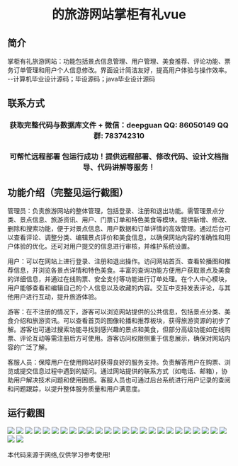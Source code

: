<p><h1 align="center">的旅游网站掌柜有礼vue</h1></p>

## 简介
掌柜有礼旅游网站：功能包括景点信息管理、用户管理、美食推荐、评论功能、票务订单管理和用户个人信息修改。界面设计简洁友好，提高用户体验与操作效率。    --计算机毕业设计源码；毕设源码；java毕业设计源码


## 联系方式
<p><h3 align="center">获取完整代码与数据库文件 + 微信：deepguan QQ: 86050149 QQ群: 783742310</h3></p>
<p><h3 align="center">可帮忙远程部署 包运行成功！提供远程部署、修改代码、设计文档指导、代码讲解等服务！</h3></p>

## 功能介绍（完整见运行截图）
管理员：负责旅游网站的整体管理，包括登录、注册和退出功能。需管理景点分类、景点信息、旅游资讯、用户、门票订单和特色美食等模块。提供新增、修改、删除和搜索功能，便于对景点信息、用户数据和订单详情的高效管理。通过后台可以查看评论、调整分类、编辑景点评价和美食信息，以确保网站内容的准确性和用户体验的优化。还可对用户提交的信息进行审核，并维护系统设置。

用户：可以在网站上进行登录、注册和退出操作。访问网站首页、查看轮播图和推荐信息，并浏览各景点详情和特色美食。丰富的查询功能方便用户获取景点及美食的详细信息，并通过在线购票、安全支付等功能进行订单处理。在个人中心模块，用户能够查看和编辑自己的个人信息以及收藏的内容。交互中支持发表评论，与其他用户进行互动，提升旅游体验。

游客：在不注册的情况下，游客可以浏览网站提供的公共信息，包括景点分类、美食介绍和旅游资讯。可以查看首页的图像轮播和推荐板块，获得旅游资源的初步了解。游客也可通过搜索功能寻找到感兴趣的景点和美食，但部分高级功能如在线购票、评论互动等需注册后方可使用。游客访问权限侧重于信息展示，确保对网站内容的广泛了解。

客服人员：保障用户在使用网站时获得良好的服务支持。负责解答用户在购票、浏览或提交信息过程中遇到的疑问。通过网站提供的联系方式（如电话、邮箱），协助用户解决技术问题和使用困惑。客服人员也可通过后台系统进行用户记录的查阅和问题跟踪，以提升整体服务质量和用户满意度。


## 运行截图
![](https://bs-1329754181.cos.ap-shanghai.myqcloud.com/ssm/TravelWebsiteOwnerGift/img/001.jpg)
![](https://bs-1329754181.cos.ap-shanghai.myqcloud.com/ssm/TravelWebsiteOwnerGift/img/002.jpg)
![](https://bs-1329754181.cos.ap-shanghai.myqcloud.com/ssm/TravelWebsiteOwnerGift/img/003.jpg)
![](https://bs-1329754181.cos.ap-shanghai.myqcloud.com/ssm/TravelWebsiteOwnerGift/img/004.jpg)
![](https://bs-1329754181.cos.ap-shanghai.myqcloud.com/ssm/TravelWebsiteOwnerGift/img/005.jpg)
![](https://bs-1329754181.cos.ap-shanghai.myqcloud.com/ssm/TravelWebsiteOwnerGift/img/006.jpg)
![](https://bs-1329754181.cos.ap-shanghai.myqcloud.com/ssm/TravelWebsiteOwnerGift/img/007.jpg)
![](https://bs-1329754181.cos.ap-shanghai.myqcloud.com/ssm/TravelWebsiteOwnerGift/img/008.jpg)
![](https://bs-1329754181.cos.ap-shanghai.myqcloud.com/ssm/TravelWebsiteOwnerGift/img/009.jpg)
![](https://bs-1329754181.cos.ap-shanghai.myqcloud.com/ssm/TravelWebsiteOwnerGift/img/010.jpg)
![](https://bs-1329754181.cos.ap-shanghai.myqcloud.com/ssm/TravelWebsiteOwnerGift/img/011.jpg)
![](https://bs-1329754181.cos.ap-shanghai.myqcloud.com/ssm/TravelWebsiteOwnerGift/img/012.jpg)
![](https://bs-1329754181.cos.ap-shanghai.myqcloud.com/ssm/TravelWebsiteOwnerGift/img/013.jpg)
![](https://bs-1329754181.cos.ap-shanghai.myqcloud.com/ssm/TravelWebsiteOwnerGift/img/014.jpg)
![](https://bs-1329754181.cos.ap-shanghai.myqcloud.com/ssm/TravelWebsiteOwnerGift/img/015.jpg)
![](https://bs-1329754181.cos.ap-shanghai.myqcloud.com/ssm/TravelWebsiteOwnerGift/img/016.jpg)
![](https://bs-1329754181.cos.ap-shanghai.myqcloud.com/ssm/TravelWebsiteOwnerGift/img/017.jpg)
![](https://bs-1329754181.cos.ap-shanghai.myqcloud.com/ssm/TravelWebsiteOwnerGift/img/018.jpg)
![](https://bs-1329754181.cos.ap-shanghai.myqcloud.com/ssm/TravelWebsiteOwnerGift/img/019.jpg)
![](https://bs-1329754181.cos.ap-shanghai.myqcloud.com/ssm/TravelWebsiteOwnerGift/img/020.jpg)
![](https://bs-1329754181.cos.ap-shanghai.myqcloud.com/ssm/TravelWebsiteOwnerGift/img/021.jpg)
![](https://bs-1329754181.cos.ap-shanghai.myqcloud.com/ssm/TravelWebsiteOwnerGift/img/022.jpg)
![](https://bs-1329754181.cos.ap-shanghai.myqcloud.com/ssm/TravelWebsiteOwnerGift/img/023.jpg)
![](https://bs-1329754181.cos.ap-shanghai.myqcloud.com/ssm/TravelWebsiteOwnerGift/img/024.jpg)
![](https://bs-1329754181.cos.ap-shanghai.myqcloud.com/ssm/TravelWebsiteOwnerGift/img/025.jpg)
![](https://bs-1329754181.cos.ap-shanghai.myqcloud.com/ssm/TravelWebsiteOwnerGift/img/026.jpg)
![](https://bs-1329754181.cos.ap-shanghai.myqcloud.com/ssm/TravelWebsiteOwnerGift/img/027.jpg)

<p>本代码来源于网络,仅供学习参考使用!</p>
